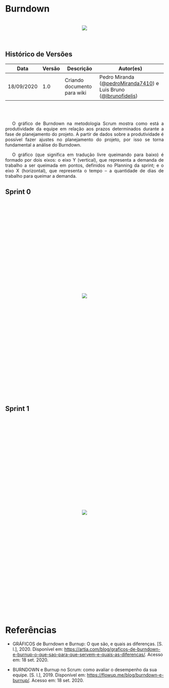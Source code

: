 # **Burndown**

<br>
<div style="display: flex; justify-content: center; align-items:center;">
    <img src="https://unbarqdsw.github.io/2020.1_G11_SYA/assets/burndown/burndown.png">
</div>
<br>
<br>



## Histórico de Versões

<table>
    <thead>
        <th>Data</th>
        <th>Versão</th>
        <th>Descrição</th>
        <th>Autor(es)</th>
    </thead>
    <tbody>
        <tr>
            <td>18/09/2020</td>
            <td>1.0</td>
            <td>Criando documento para wiki</td>
            <td>
Pedro Miranda
                (<a href="https://github.com/pedroMiranda7410">@pedroMiranda7410</a>) e
Luis Bruno
                (<a href="https://github.com/lbrunofidelis">@lbrunofidelis</a>)
            </td>
        </tr>
    </tbody>
</table>
<br>
<br>

<p align="justify">&emsp;
O gráfico de Burndown na metodologia Scrum mostra como está a produtividade da equipe em relação aos prazos determinados durante a fase de planejamento do projeto. A partir de dados sobre a produtividade é possível fazer ajustes no planejamento do projeto, por isso se torna fundamental a análise do Burndown.
</p>
<p align="justify">&emsp;
O gráfico (que significa em tradução livre queimando para baixo) é formado por dois eixos: o eixo Y (vertical), que representa a demanda de trabalho a ser queimada em pontos, definidos no Planning da sprint; e o eixo X (horizontal), que representa o tempo – a quantidade de dias de trabalho para queimar a demanda.
</p>


## Sprint 0

<div style="height: 600px;display: flex; justify-content: center; align-items:center;">
    <img src="https://unbarqdsw.github.io/2020.1_G11_SYA/assets/burndown/sprint_0.png">
</div>
<br>

## Sprint 1

<div style="height: 600px;display: flex; justify-content: center; align-items:center;">
    <img src="https://unbarqdsw.github.io/2020.1_G11_SYA/assets/burndown/sprint_1.png">
</div>
<br>


# Referências
* GRÁFICOS de Burndown e Burnup: O que são, e quais as diferenças. [S. l.], 2020. Disponível em: https://artia.com/blog/graficos-de-burndown-e-burnup-o-que-sao-para-que-servem-e-quais-as-diferencas/. Acesso em: 18 set. 2020.

* BURNDOWN e Burnup no Scrum: como avaliar o desempenho da sua equipe. [S. l.], 2019. Disponível em: https://flowup.me/blog/burndown-e-burnup/. Acesso em: 18 set. 2020.
